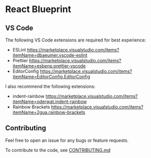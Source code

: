# React Blueprint

## VS Code

The following VS Code extensions are required for best experience:

- ESLint https://marketplace.visualstudio.com/items?itemName=dbaeumer.vscode-eslint
- Prettier https://marketplace.visualstudio.com/items?itemName=esbenp.prettier-vscode
- EditorConfig https://marketplace.visualstudio.com/items?itemName=EditorConfig.EditorConfig

I also recommend the following extensions:

- indent-rainbow https://marketplace.visualstudio.com/items?itemName=oderwat.indent-rainbow
- Rainbow Brackets https://marketplace.visualstudio.com/items?itemName=2gua.rainbow-brackets

## Contributing

Feel free to open an issue for any bugs or feature requests.

To contribute to the code, see [CONTRIBUTING.md](https://github.com/kulcsarrudolf/react-blueprint/blob/master/CONTRIBUTING.md)
